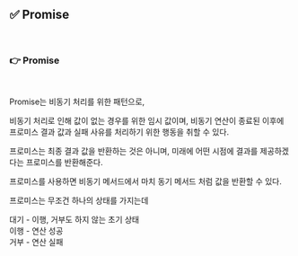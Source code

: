 ## ✅ Promise

<br>

### 👉 Promise

<br>

Promise는 비동기 처리를 위한 패턴으로,

비동기 처리로 인해 값이 없는 경우를 위한 임시 값이며, 비동기 연산이 종료된 이후에 프로미스 결과 값과 실패 사유를 처리하기 위한 행동을 취할 수 있다.

프로미스는 최종 결과 값을 반환하는 것은 아니며, 미래에 어떤 시점에 결과를 제공하겠다는 프로미스를 반환해준다.

프로미스를 사용하면 비동기 메서드에서 마치 동기 메서드 처럼 값을 반환할 수 있다.

프로미스는 무조건 하나의 상태를 가지는데

대기 - 이행, 거부도 하지 않는 초기 상태  
이행 - 연산 성공  
거부 - 연산 실패
